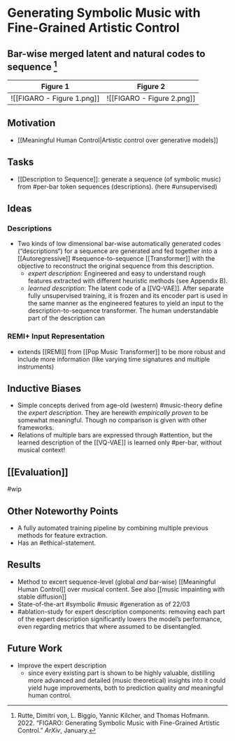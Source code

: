 # Generating Symbolic Music with Fine-Grained Artistic Control 
## Bar-wise merged latent and natural codes to sequence   [^@rutteFIGAROGeneratingSymbolic2022]

| Figure 1                   | Figure 2 |
| -------------------------- | -------- |
| ![[FIGARO - Figure 1.png]] | ![[FIGARO - Figure 2.png]]         |

## Motivation
- [[Meaningful Human Control|Artistic control over generative models]]

## Tasks
- [[Description to Sequence]]: generate a sequence (of symbolic music) from #per-bar token sequences (descriptions). (here #unsupervised)

## Ideas
### Descriptions
* Two kinds of low dimensional bar-wise automatically generated codes (“descriptions“) for a sequence are generated and fed together into a [[Autoregressive]] #sequence-to-sequence [[Transformer]] with the objective to reconstruct the original sequence from this description.
	- *expert description*: Engineered and easy to understand rough features extracted with different heuristic methods (see Appendix B).
	- *learned description*: The latent code of a [[VQ-VAE]]. After separate fully unsupervised training, it is frozen and its encoder part is used in the same manner as the engineered features to yield an input to the description-to-sequence transformer.
	The human understandable part of the description can 
### REMI+ Input Representation 
- extends [[REMI]] from [[Pop Music Transformer]] to be more robust and include more information (like varying time signatures and multiple instruments)

## Inductive Biases 
- Simple concepts derived from age-old (western) #music-theory define the *expert description*. They are herewith *empirically proven* to be somewhat meaningful. Though no comparison is given with other frameworks. 
- Relations of multiple bars are expressed through #attention, but the learned description of the [[VQ-VAE]] is learned only #per-bar, without musical context!

## [[Evaluation]] 
#wip

## Other Noteworthy Points
- A fully automated training pipeline by combining multiple previous methods for feature extraction.
- Has an #ethical-statement.

## Results
* Method to excert sequence-level (global *and* bar-wise) [[Meaningful Human Control]] over musical content. See also [[music impainting with stable diffusion]]
* State-of-the-art #symbolic #music #generation as of 22/03
* #ablation-study for expert description components: removing each part of the expert description significantly lowers the model’s performance, even regarding metrics that where assumed to be disentangled.  

## Future Work
* Improve the expert description
	* since every existing part is shown to be highly valuable, distilling more advanced and detailed (music theoretical) insights into it could yield huge improvements, both to prediction quality *and* meaningful human control.


[^@rutteFIGAROGeneratingSymbolic2022]: Rutte, Dimitri von, L. Biggio, Yannic Kilcher, and Thomas Hofmann. 2022. “FIGARO: Generating Symbolic Music with Fine-Grained Artistic Control.” _ArXiv_, January. 

